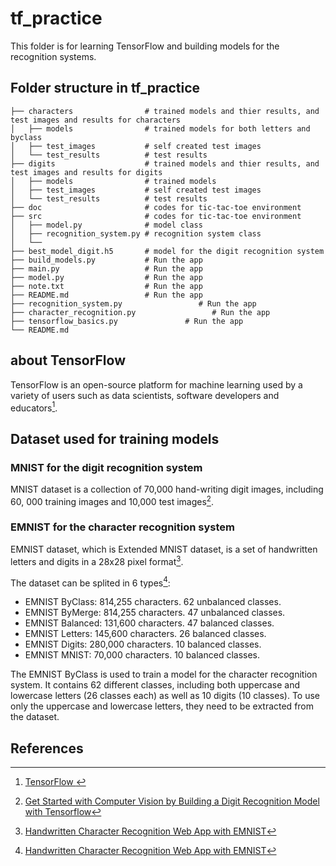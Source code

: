 # tf_practice
This folder is for learning TensorFlow and building models for the recognition systems.


## Folder structure in tf_practice
    ├── characters                # trained models and thier results, and test images and results for characters
    │   ├── models                # trained models for both letters and byclass
    │   ├── test_images           # self created test images
    │   └── test_results          # test results
    ├── digits                    # trained models and thier results, and test images and results for digits
    │   ├── models                # trained models
    │   ├── test_images           # self created test images
    │   └── test_results          # test results
    ├── doc                       # codes for tic-tac-toe environment
    ├── src                       # codes for tic-tac-toe environment
    │   ├── model.py              # model class
    │   ├── recognition_system.py # recognition system class
    │   └──              
    ├── best_model_digit.h5       # model for the digit recognition system
    ├── build_models.py           # Run the app
    ├── main.py                   # Run the app
    ├── model.py                  # Run the app
    ├── note.txt                  # Run the app
    ├── README.md                 # Run the app
    ├── recognition_system.py                 # Run the app
    ├── character_recognition.py                 # Run the app
    ├── tensorflow_basics.py               # Run the app
    └── README.md

## about TensorFlow
TensorFlow is an open-source platform for machine learning used by a variety of users such as data scientists, software developers and educators[^1].   

## Dataset used for training models
### MNIST for the digit recognition system
MNIST dataset is a collection of 70,000 hand-writing digit images, including 60, 000 training images and 10,000 test images[^2]. 

### EMNIST for the character recognition system
EMNIST dataset, which is Extended MNIST dataset, is a set of handwritten letters and digits in a 28x28 pixel format[^3].

The dataset can be splited in 6 types[^3]:  
- EMNIST ByClass: 814,255 characters. 62 unbalanced classes.
- EMNIST ByMerge: 814,255 characters. 47 unbalanced classes.
- EMNIST Balanced: 131,600 characters. 47 balanced classes.
- EMNIST Letters: 145,600 characters. 26 balanced classes.
- EMNIST Digits: 280,000 characters. 10 balanced classes.
- EMNIST MNIST: 70,000 characters. 10 balanced classes.

The EMNIST ByClass is used to train a model for the character recognition system. 
It contains 62 different classes, including both uppercase and lowercase letters (26 classes each) as well as 10 digits (10 classes).
To use only the uppercase and lowercase letters, they need to be extracted from the dataset.

## References
[^1]: [TensorFlow ](https://www.nvidia.com/en-eu/glossary/tensorflow/)
[^2]: [Get Started with Computer Vision by Building a Digit Recognition Model with Tensorflow](https://medium.com/artificialis/get-started-with-computer-vision-by-building-a-digit-recognition-model-with-tensorflow-b2216823b90a)
[^3]: [Handwritten Character Recognition Web App with EMNIST](https://guptapurav.medium.com/handwritten-character-recognition-web-app-with-emnist-9af77d895a52)
